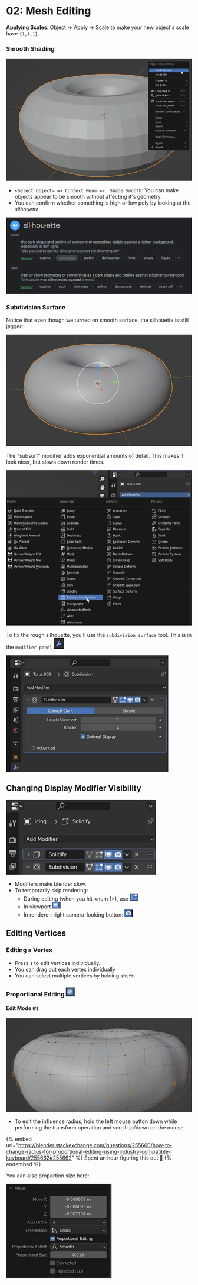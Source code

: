 # 02: Mesh Editing

**Applying Scales**: Object => Apply => Scale to make your new object's scale have `{1,1,1}`.

### Smooth Shading

![](<../../../.gitbook/assets/image (667).png>)

* `<Select Object> => Context Menu =>  Shade Smooth`: You can make objects appear to be smooth without affecting it's geometry.&#x20;
* You can confirm whether something is high or low poly by looking at the _silhouette_.

![Search Results: Google / Oxford Languages ©2022 ](<../../../.gitbook/assets/image (706).png>)

### Subdivision Surface

Notice that even though we turned on smooth surface, the silhouette is still jagged:

![Jagged silhouette on donut](<../../../.gitbook/assets/image (677).png>)

The "subsurf" modifier adds exponential amounts of detail. This makes it look nicer, but slows down render times.

![Modifier Panel => Add => Subdivision Surface](<../../../.gitbook/assets/image (732).png>)

To fix the rough silhouette, you'll use the `subdivision surface` tool. This is in the `modifier panel` ![](<../../../.gitbook/assets/image (717).png>)

![](<../../../.gitbook/assets/image (687).png>)

## Changing Display Modifier Visibility

![Discussing buttons to right of "solidify" and "subdivision"](<../../../.gitbook/assets/image (679).png>)

* Modifiers make blender slow.
* To temporarily skip rendering:
  * During editing (when you hit \<num 1>), use ![](<../../../.gitbook/assets/image (662).png>)
  * In viewport ![](<../../../.gitbook/assets/image (664).png>)
  * In renderer: right camera-looking button: ![](<../../../.gitbook/assets/image (655).png>)

## Editing Vertices

### Editing a Vertex

* Press `1` to edit vertices individually.
* You can drag out each vertex individually
* You can select multiple vertices by holding `shift`.

### Proportional Editing ![](<../../../.gitbook/assets/image (704).png>)

#### Edit Mode #`1`

![You can control the proportion between each vertex. Default is smooth.](<../../../.gitbook/assets/image (646).png>)

* To edit the influence radius, hold the left mouse button down while performing the transform operation and scroll up/down on the mouse.

{% embed url="https://blender.stackexchange.com/questions/255660/how-to-change-radius-for-proportional-editing-using-industry-compatible-keyboard/255662#255662" %}
Spent an hour figuring this out :turtle:
{% endembed %}

You can also proportion size here:

![](<../../../.gitbook/assets/image (712).png>)

